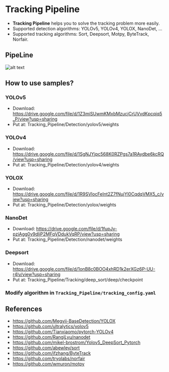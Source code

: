 # Tracking Pipeline

- **Tracking Pipeline** helps you to solve the tracking problem more easily.
- Supported detection algorithms: YOLOv5, YOLOv4, YOLOX, NanoDet, ...
- Supported tracking algorithms: Sort, Deepsort, Motpy, ByteTrack, Norfair.


## **PipeLine**

![alt text](https://github.com/haok61bkhn/Tracking_Pipeline/blob/master/image/pipeline.jpg)

## **How to use samples?** 

### YOLOv5

  - Download: https://drive.google.com/file/d/1Z3miSUwmKMxbMzucjCrUVvdKpcqiq5_P/view?usp=sharing
  - Put at: Tracking_Pipeline/Detection/yolov5/weights

### YOLOv4

  - Download: https://drive.google.com/file/d/1SgNJYjpc568K0RZPgs7a1RAydbe6kcRQ/view?usp=sharing
  - Put at: Tracking_Pipeline/Detection/yolov4/weights

### YOLOX 

  - Download: https://drive.google.com/file/d/1R9SVlocFeInt2Z7fNujYl0CqdqVMX5_c/view?usp=sharing
  - Put at: Tracking_Pipeline/Detection/yolox/weights

### NanoDet

  - Download: https://drive.google.com/file/d/1fupJv-pziAgg0v9dliP2MFqVDdukVqRP/view?usp=sharing
  - Put at: Tracking_Pipeline/Detection/nanodet/weights

### Deepsort

  - Download: https://drive.google.com/file/d/1onB8c0BOO4xhRD1k2erXGz6P-UU-r4Iy/view?usp=sharing
  - Put at: Tracking_Pipeline/Tracking/deep_sort/deep/checkpoint

### Modify algorithm in `Tracking_Pipeline/tracking_config.yaml`

## **References**

- https://github.com/Megvii-BaseDetection/YOLOX
- https://github.com/ultralytics/yolov5
- https://github.com/Tianxiaomo/pytorch-YOLOv4
- https://github.com/RangiLyu/nanodet
- https://github.com/mikel-brostrom/Yolov5_DeepSort_Pytorch
- https://github.com/abewley/sort
- https://github.com/ifzhang/ByteTrack
- https://github.com/tryolabs/norfair
- https://github.com/wmuron/motpy
